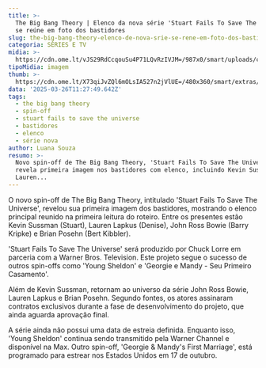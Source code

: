 ```yaml
---
title: >-
  The Big Bang Theory | Elenco da nova série 'Stuart Fails To Save The Universe'
  se reúne em foto dos bastidores
slug: the-big-bang-theory-elenco-de-nova-srie-se-rene-em-foto-dos-bastidores
categoria: SÉRIES E TV
midia: >-
  https://cdn.ome.lt/vJS29RdCcqouSu4P71LQvRzIVJM=/987x0/smart/uploads/conteudo/fotos/02_JyM9OuT.jpg
tipoMidia: imagem
thumb: >-
  https://cdn.ome.lt/X73qiJvZQl6mOLsIA527n2jVlUE=/480x360/smart/extras/conteudos/Captura_de_tela_2025-03-25_160622.png
data: '2025-03-26T11:27:49.642Z'
tags:
  - the big bang theory
  - spin-off
  - stuart fails to save the universe
  - bastidores
  - elenco
  - série nova
author: Luana Souza
resumo: >-
  Novo spin-off de The Big Bang Theory, 'Stuart Fails To Save The Universe',
  revela primeira imagem nos bastidores com elenco, incluindo Kevin Sussman e
  Lauren...
---
```


O novo spin-off de The Big Bang Theory, intitulado 'Stuart Fails To Save The Universe', revelou sua primeira imagem dos bastidores, mostrando o elenco principal reunido na primeira leitura do roteiro. Entre os presentes estão Kevin Sussman (Stuart), Lauren Lapkus (Denise), John Ross Bowie (Barry Kripke) e Brian Posehn (Bert Kibbler).

'Stuart Fails To Save The Universe' será produzido por Chuck Lorre em parceria com a Warner Bros. Television. Este projeto segue o sucesso de outros spin-offs como 'Young Sheldon' e 'Georgie e Mandy - Seu Primeiro Casamento'.

Além de Kevin Sussman, retornam ao universo da série John Ross Bowie, Lauren Lapkus e Brian Posehn. Segundo fontes, os atores assinaram contratos exclusivos durante a fase de desenvolvimento do projeto, que ainda aguarda aprovação final.

A série ainda não possui uma data de estreia definida. Enquanto isso, 'Young Sheldon' continua sendo transmitido pela Warner Channel e disponível na Max. Outro spin-off, 'Georgie & Mandy's First Marriage', está programado para estrear nos Estados Unidos em 17 de outubro.
